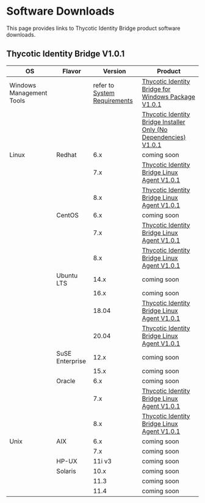 [title]: # (Software Downloads)
[tags]: # (links)
[priority]: # (3)
# Software Downloads

This page provides links to Thycotic Identity Bridge product software downloads.

## Thycotic Identity Bridge V1.0.1

| OS | Flavor | Version | Product |
| ----- | ----- | ----- | ----- |
| Windows Management Tools | | refer to [System Requirements](index.md#windows__amp__active_directory_requirements) | [Thycotic Identity Bridge for Windows Package V1.0.1](https://tmsnuget.thycotic.com/software/IdBridge/ThycoticIdentityBridge_x64_v1.0.95.0.exe) |
| | | | [Thycotic Identity Bridge Installer Only (No Dependencies) V1.0.1](https://tmsnuget.thycotic.com/software/IdBridge/ADBridge.Installer_x64_v1.0.95.0.msi) |
| Linux | Redhat | 6.x | coming soon |
| | | 7.x | [Thycotic Identity Bridge Linux Agent V1.0.1](https://tmsnuget.thycotic.com/software/IdBridge/pmagent_x86_64_V1.0.1.rpm) |
| | | 8.x | [Thycotic Identity Bridge Linux Agent V1.0.1](https://tmsnuget.thycotic.com/software/IdBridge/pmagent_x86_64_V1.0.1.rpm) |
| | CentOS | 6.x | coming soon |
| | | 7.x | [Thycotic Identity Bridge Linux Agent V1.0.1](https://tmsnuget.thycotic.com/software/IdBridge/pmagent_x86_64_V1.0.1.rpm) |
| | | 8.x | [Thycotic Identity Bridge Linux Agent V1.0.1](https://tmsnuget.thycotic.com/software/IdBridge/pmagent_x86_64_V1.0.1.rpm) |
| | Ubuntu LTS | 14.x | coming soon |
| | | 16.x | coming soon |
| | | 18.04 | [Thycotic Identity Bridge Linux Agent V1.0.1](https://tmsnuget.thycotic.com/software/IdBridge/pmagent_x86_64_V1.0.1.deb) |
| | | 20.04 | [Thycotic Identity Bridge Linux Agent V1.0.1](https://tmsnuget.thycotic.com/software/IdBridge/pmagent_x86_64_V1.0.1.deb) |
| | SuSE Enterprise | 12.x | coming soon |
| | | 15.x | coming soon |
| | Oracle | 6.x | coming soon |
| | | 7.x | [Thycotic Identity Bridge Linux Agent V1.0.1](https://tmsnuget.thycotic.com/software/IdBridge/pmagent_x86_64_V1.0.1.rpm) |
| | | 8.x | [Thycotic Identity Bridge Linux Agent V1.0.1](https://tmsnuget.thycotic.com/software/IdBridge/pmagent_x86_64_V1.0.1.rpm) |
| Unix | AIX | 6.x | coming soon |
| | | 7.x | coming soon |
| | HP-UX | 11i v3 | coming soon |
| | Solaris | 10.x | coming soon |
| | | 11.3 | coming soon |
| | | 11.4 | coming soon |
